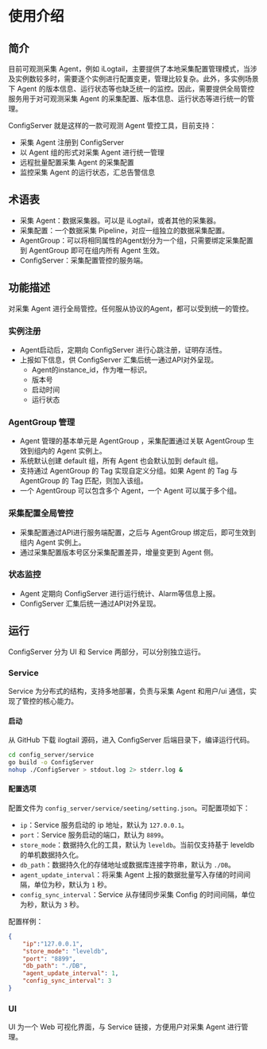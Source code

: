 # 使用介绍

## 简介

目前可观测采集 Agent，例如 iLogtail，主要提供了本地采集配置管理模式，当涉及实例数较多时，需要逐个实例进行配置变更，管理比较复杂。此外，多实例场景下 Agent 的版本信息、运行状态等也缺乏统一的监控。因此，需要提供全局管控服务用于对可观测采集 Agent 的采集配置、版本信息、运行状态等进行统一的管理。

ConfigServer 就是这样的一款可观测 Agent 管控工具，目前支持：

* 采集 Agent 注册到 ConfigServer
* 以 Agent 组的形式对采集 Agent 进行统一管理
* 远程批量配置采集 Agent 的采集配置
* 监控采集 Agent 的运行状态，汇总告警信息

## 术语表

* 采集 Agent：数据采集器。可以是 iLogtail，或者其他的采集器。
* 采集配置：一个数据采集 Pipeline，对应一组独立的数据采集配置。
* AgentGroup：可以将相同属性的Agent划分为一个组，只需要绑定采集配置到 AgentGroup 即可在组内所有 Agent 生效。
* ConfigServer：采集配置管控的服务端。

## 功能描述

对采集 Agent 进行全局管控。任何服从协议的Agent，都可以受到统一的管控。

### 实例注册

* Agent启动后，定期向 ConfigServer 进行心跳注册，证明存活性。
* 上报如下信息，供 ConfigServer 汇集后统一通过API对外呈现。
  * Agent的instance_id，作为唯一标识。
  * 版本号
  * 启动时间
  * 运行状态

### AgentGroup 管理

* Agent 管理的基本单元是 AgentGroup ，采集配置通过关联 AgentGroup 生效到组内的 Agent 实例上。
* 系统默认创建 default 组，所有 Agent 也会默认加到 default 组。
* 支持通过 AgentGroup 的 Tag 实现自定义分组。如果 Agent 的 Tag 与 AgentGroup 的 Tag 匹配，则加入该组。
* 一个 AgentGroup 可以包含多个 Agent，一个 Agent 可以属于多个组。

### 采集配置全局管控

* 采集配置通过API进行服务端配置，之后与 AgentGroup 绑定后，即可生效到组内 Agent 实例上。
* 通过采集配置版本号区分采集配置差异，增量变更到 Agent 侧。

### 状态监控

* Agent 定期向 ConfigServer 进行运行统计、Alarm等信息上报。
* ConfigServer 汇集后统一通过API对外呈现。

## 运行

ConfigServer 分为 UI 和 Service 两部分，可以分别独立运行。

### Service

Service 为分布式的结构，支持多地部署，负责与采集 Agent 和用户/ui 通信，实现了管控的核心能力。

#### 启动

从 GitHub 下载 ilogtail 源码，进入 ConfigServer 后端目录下，编译运行代码。

``` bash
cd config_server/service
go build -o ConfigServer
nohup ./ConfigServer > stdout.log 2> stderr.log &
```

#### 配置选项

配置文件为 `config_server/service/seeting/setting.json`。可配置项如下：

* `ip`：Service 服务启动的 ip 地址，默认为 `127.0.0.1`。
* `port`：Service 服务启动的端口，默认为 `8899`。
* `store_mode`：数据持久化的工具，默认为 `leveldb`。当前仅支持基于 leveldb 的单机数据持久化。
* `db_path`：数据持久化的存储地址或数据库连接字符串，默认为 `./DB`。
* `agent_update_interval`：将采集 Agent 上报的数据批量写入存储的时间间隔，单位为秒，默认为 `1` 秒。
* `config_sync_interval`：Service 从存储同步采集 Config 的时间间隔，单位为秒，默认为 `3` 秒。

配置样例：

```json
{
    "ip":"127.0.0.1",
    "store_mode": "leveldb",
    "port": "8899",
    "db_path": "./DB",
    "agent_update_interval": 1,
    "config_sync_interval": 3
}
```

### UI

UI 为一个 Web 可视化界面，与 Service 链接，方便用户对采集 Agent 进行管理。

